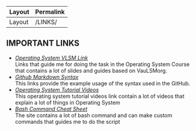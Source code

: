 Layout | Permalink
------------ | -------------
Layout | /LINKS/ 

## IMPORTANT LINKS

* [_Operating System VLSM Link_](https://os.vlsm.org/)                                                                                
  Links that guide me for doing the task in the Operating System Course that contains a lot of slides and guides based on VauLSMorg.
* [_Github Markdown Syntax_](https://guides.github.com/pdfs/markdown-cheatsheet-online.pdf)                                             
  This links provide the example usage of the syntax used in the GitHub.
* [_Operating System Tutorial Videos_](https://www.youtube.com/playlist?list=PLBlnK6fEyqRiVhbXDGLXDk_OQAeuVcp2O)                    
  This operating system tutorial videos link contain a lot of videos that explain a lot of things in Operating System
* [_Bash Command Cheat Sheet_](https://www.educative.io/blog/bash-shell-command-cheat-sheet)                                        
  The site contains a lot of bash command and can make custom commands that guides me to do the script
